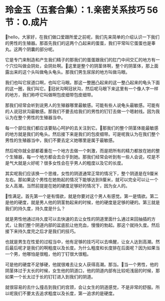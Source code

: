 # 玲金玉（五套合集）：1.亲密关系技巧 56节：0.成片

🎼hello，大家好，在我们做口爱跟所爱之前呢，我们先来简单的介绍认识一下我们的男性的生殖器。那首先我们的这两个凸起来的蛋蛋，我们平常叫它蛋蛋也是睾丸。这两个阴囊的部分呢。

它是专门来制造和产生我们精子的那我们的蛋蛋跟我们的肛门中间交汇的地方有一个穴位叫做会阴处，会阴处啊。🎼这里是整个的阴茎体啊，整个的阴茎体，那上面露出来的这个头叫做龟头龟头。那我们男生尿尿的地方叫做马眼。

我们也叫它尿道口啊，也叫它马眼。那这一整圈凸起来的这一整凸起来的龟头下面的这一圈，我们叫它。🎼冠状沟啊冠状沟，然后呢马眼下来这里有一个像人字一样的地方，我们称呼它叫做啊包皮细带包皮细带。

那我们经常会听到说男人的生殖器哪里最敏感。可能有些人说龟头最敏感。可能有的人说冠状沟最敏感。那我们不要去给我们的男性的钉钉去做一个嗯射线。因为我认为在整个男性的生殖器当中。

每一个部位我们都应该要贴心呵护的去关注到它。🎼那我们的整个阴茎体能最敏感的地方就是我们的龟头。然后接下来是我们的包皮细带。可是呢我认为在我们整个男性的生殖器当中，我们不要去定义她哪里是属于最敏感。

然后呢你就全部都着重在一个地方去做一个刺激，而是把所有的精力都放在她的整个生殖器，每一个地方都会去合乎到她。那我们经常会听到有一些人会说，哎是不是气大就是火好呢？很多女性会在乎男人的粗度以及它的长度。

其实呢我们应该换一个思维，女性的阴道通常正常的情况下，整个阴道是在9厘米左右。那如果这个男性在她勃起的情况下能够达到9厘米，就可以完全可以让一个女人高潮。当然前提是在她的硬度足够好的情况下，因为女人的。

🎼性满足。首先第一个是有情欲，就是你要对这个男人有感觉。第一是情欲。第二是他的硬度，就是男人他的阴茎勃起来的时候，他的硬度是足够的硬的。第三就是我们的持久度，持久度是什么？

就是男性他通过持久度可以去快速的去让女性的阴道里面什么通过来回抽插的方式，让我们整个阴道内部的盆底肌让他充血，慢慢的勃起。那这个就持久度。然后接下来持久度完之后才是我们的技巧。

也就是男生在性爱的过程当中，他有足够的技巧可以去唤醒，让女人达到高潮。然后最后呢才是我们的啊粗度以及长度。为什么粗度和长度排在后面呢？因为如果当一个男，他哪怕是很粗，他的丁钉很大很粗。

可是他的硬度不足够硬，他就很难去让女人获得高潮。那当。🎼当一个男性，他的阴茎体过于太长的时候，女生他的阴道口，他的阴道内部有比较呃浅层的时候，那如果一个长太过于长的钉钉进入到我们的阴道。

就很容易的去什么撞击到我们的宫颈，会让女生的阴道感觉，不是非常的舒服。所以呢我们不要太去追求粗度以及长度，第一追求的是硬度。

